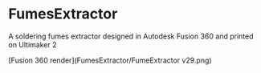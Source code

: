 # FumesExtractor
A soldering fumes extractor designed in Autodesk Fusion 360 and printed on Ultimaker 2

[Fusion 360 render](FumesExtractor/FumeExtractor v29.png)
